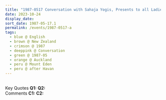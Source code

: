 ```yaml
---
title: "1987-0517 Conversation with Sahaja Yogis, Presents to all Ladies and Farewell, after Havan, Garden, 41 Valley Road, Mount Eden, Auckland, New Zealand"
date: 2023-10-24
display_date: 
sort_date: 1987-05-17.1
permalink: /events/1987-0517-a
tags:
  - blue @ English
  - brown @ New Zealand
  - crimson @ 1987
  - deeppink @ Conversation
  - green @ 1987-05
  - orange @ Auckland
  - peru @ Mount Eden
  - peru @ after Havan  
---
```


<br>

<wave-list>
  <list-title color="DarkSeaGreen" width="55">Key Quotes</list-title>
  <list-item color="BlanchedAlmond" width="280"><b>Q1:</b> <i></i></list-item>
  <list-item color="Lavender" width="280"><b>Q2:</b> <i></i></list-item>
</wave-list>

<br>

<wave-list>
  <list-title color="DarkSeaGreen" width="55">Comments</list-title>
  <list-item color="BlanchedAlmond" width="280"><b>C1:</b> <i></i></list-item>
  <list-item color="Lavender" width="280"><b>C2:</b> <i></i></list-item>
</wave-list>